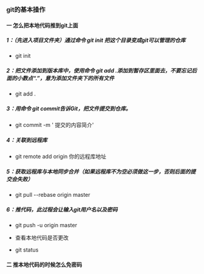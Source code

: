 ### git的基本操作

#### 一   怎么把本地代码推到git上面

##### 1：（先进入项目文件夹）通过命令 git init 把这个目录变成git可以管理的仓库
- git init
   
##### 2：把文件添加到版本库中，使用命令 git add .添加到暂存区里面去，不要忘记后面的小数点“.”，意为添加文件夹下的所有文件
- git add .
  
##### 3：用命令 git commit告诉Git，把文件提交到仓库。
- git commit -m ' 提交的内容简介'
 
##### 4：关联到远程库
- git remote add origin 你的远程库地址

##### 5：获取远程库与本地同步合并（如果远程库不为空必须做这一步，否则后面的提交会失败）
- git pull --rebase origin master

##### 6：推代码，此过程会让输入git用户名以及密码
- git push -u origin master
* 查看本地代码是否更改
- git status

#### 二  推本地代码的时候怎么免密码